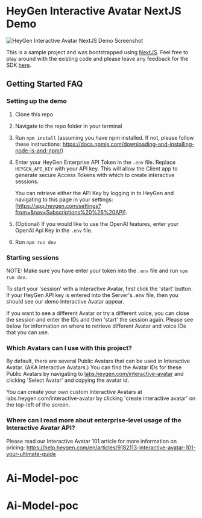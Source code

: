 # HeyGen Interactive Avatar NextJS Demo

![HeyGen Interactive Avatar NextJS Demo Screenshot](./public/demo.png)

This is a sample project and was bootstrapped using [NextJS](https://nextjs.org/).
Feel free to play around with the existing code and please leave any feedback for the SDK [here](https://github.com/HeyGen-Official/StreamingAvatarSDK/discussions).

## Getting Started FAQ

### Setting up the demo

1. Clone this repo

2. Navigate to the repo folder in your terminal

3. Run `npm install` (assuming you have npm installed. If not, please follow these instructions: https://docs.npmjs.com/downloading-and-installing-node-js-and-npm/)

4. Enter your HeyGen Enterprise API Token in the `.env` file. Replace `HEYGEN_API_KEY` with your API key. This will allow the Client app to generate secure Access Tokens with which to create interactive sessions.

   You can retrieve either the API Key by logging in to HeyGen and navigating to this page in your settings: [https://app.heygen.com/settings?from=&nav=Subscriptions%20%26%20API]. 

5. (Optional) If you would like to use the OpenAI features, enter your OpenAI Api Key in the `.env` file.

6. Run `npm run dev`

### Starting sessions

NOTE: Make sure you have enter your token into the `.env` file and run `npm run dev`.

To start your 'session' with a Interactive Avatar, first click the 'start' button. If your HeyGen API key is entered into the Server's .env file, then you should see our demo Interactive Avatar appear.

If you want to see a different Avatar or try a different voice, you can close the session and enter the IDs and then 'start' the session again. Please see below for information on where to retrieve different Avatar and voice IDs that you can use.

### Which Avatars can I use with this project?

By default, there are several Public Avatars that can be used in Interactive Avatar. (AKA Interactive Avatars.) You can find the Avatar IDs for these Public Avatars by navigating to [labs.heygen.com/interactive-avatar](https://labs.heygen.com/interactive-avatar) and clicking 'Select Avatar' and copying the avatar id.

You can create your own custom Interactive Avatars at labs.heygen.com/interactive-avatar by clicking 'create interactive avatar' on the top-left of the screen.

### Where can I read more about enterprise-level usage of the Interactive Avatar API?

Please read our Interactive Avatar 101 article for more information on pricing: https://help.heygen.com/en/articles/9182113-interactive-avatar-101-your-ultimate-guide
# Ai-Model-poc
# Ai-Model-poc
